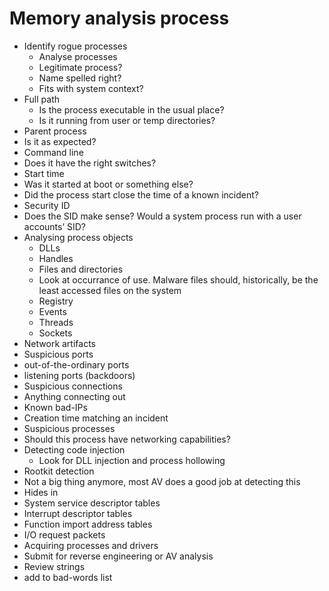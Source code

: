 # Memory analysis process

* Identify rogue processes
  * Analyse processes
   * Legitimate process?
   * Name spelled right?
   * Fits with system context?
 * Full path
   * Is the process executable in the usual place?
   * Is it running from user or temp directories?
 * Parent process
  * Is it as expected?
 * Command line
  * Does it have the right switches?
 * Start time
  * Was it started at boot or something else?
  * Did the process start close the time of a known incident?
 * Security ID
  * Does the SID make sense? Would a system process run with a user accounts’ SID?
* Analysing process objects
  * DLLs
  * Handles
   * Files and directories
    * Look at occurrance of use. Malware files should, historically, be the least accessed files on the system
    * Registry
    * Events
   * Threads
   * Sockets
* Network artifacts
 * Suspicious ports
  * out-of-the-ordinary ports
  * listening ports (backdoors)
 * Suspicious connections
  * Anything connecting out
  * Known bad-IPs
  * Creation time matching an incident
 * Suspicious processes
  * Should this process have networking capabilities?
* Detecting code injection
  * Look for DLL injection and process hollowing
* Rootkit detection
 * Not a big thing anymore, most AV does a good job at detecting this
 * Hides in
  * System service descriptor tables
  * Interrupt descriptor tables
  * Function import address tables
  * I/O request packets
* Acquiring processes and drivers
 * Submit for reverse engineering or AV analysis
 * Review strings
  * add to bad-words list
